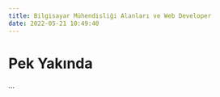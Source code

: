 ```yaml
---
title: Bilgisayar Mühendisliği Alanları ve Web Developer
date: 2022-05-21 10:49:40
---
```


<!-- Section Begin -->

<!-- Page Begin -->

# Pek Yakında
...

<!-- Page End -->

<!-- Section End -->